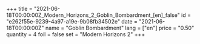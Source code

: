 +++
title = "2021-06-18T00:00:00Z_Modern_Horizons_2_Goblin_Bombardment_[en]_false"
id = "e262f55e-9239-4a97-a19e-9b08fb34502e"
date = "2021-06-18T00:00:00Z"
name = "Goblin Bombardment"
lang = ["en"]
price = "0.50"
quantity = 4
foil = false
set = "Modern Horizons 2"
+++
